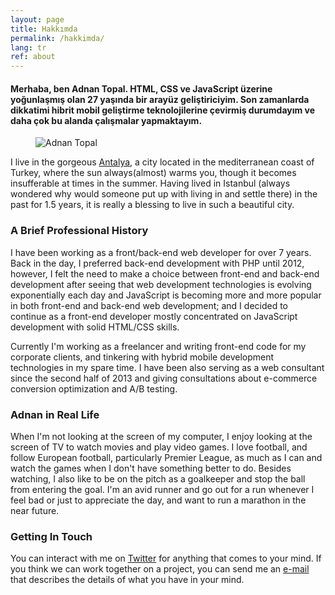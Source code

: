 ```yaml
---
layout: page
title: Hakkımda
permalink: /hakkimda/
lang: tr
ref: about
---
```


#### Merhaba, ben **Adnan Topal**. **HTML**, **CSS** ve **JavaScript** üzerine yoğunlaşmış olan 27 yaşında bir arayüz geliştiriciyim. Son zamanlarda dikkatimi **hibrit mobil geliştirme** teknolojilerine çevirmiş durumdayım ve daha çok bu alanda çalışmalar yapmaktayım.

<figure class="figure figure--outer about-image">
    <img src="http://placehold.it/1000x400" alt="Adnan Topal">
</figure>

I live in the gorgeous [Antalya](https://www.google.de/maps/place/Antalya,+Turkey/@36.8980543,30.6480653,7z), a city located in the mediterranean coast of Turkey, where the sun always(almost) warms you, though it becomes insufferable at times in the summer. Having lived in Istanbul (always wondered why would someone put up with living in and settle there) in the past for 1.5 years, it is really a blessing to live in such a beautiful city.

### A Brief Professional History

I have been working as a front/back-end web developer for over 7 years. Back in the day, I preferred back-end development with PHP until 2012, however, I felt the need to make a choice between front-end and back-end development after seeing that web development technologies is evolving exponentially each day and JavaScript is becoming more and more popular in both front-end and back-end web development; and I decided to continue as a front-end developer mostly concentrated on JavaScript development with solid HTML/CSS skills.

Currently I'm working as a freelancer and writing front-end code for my corporate clients, and tinkering with hybrid mobile development technologies in my spare time. I have been also serving as a web consultant since the second half of 2013 and giving consultations about e-commerce conversion optimization and A/B testing.

### Adnan in Real Life

When I'm not looking at the screen of my computer, I enjoy looking at the screen of TV to watch movies and play video games. I love football, and follow European football, particularly Premier League, as much as I can and watch the games when I don't have something better to do. Besides watching, I also like to be on the pitch as a goalkeeper and stop the ball from entering the goal. I'm an avid runner and go out for a run whenever I feel bad or just to appreciate the day, and want to run a marathon in the near future.

### Getting In Touch

You can interact with me on [Twitter](http://twitter.com/adnantopal) for anything that comes to your mind. If you think we can work together on a project, you can send me an [e-mail](/contact/) that describes the details of what you have in your mind.